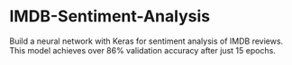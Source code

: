 # IMDB-Sentiment-Analysis
Build a neural network with Keras for sentiment analysis of IMDB reviews. This model achieves over 86% validation accuracy after just 15 epochs. 
